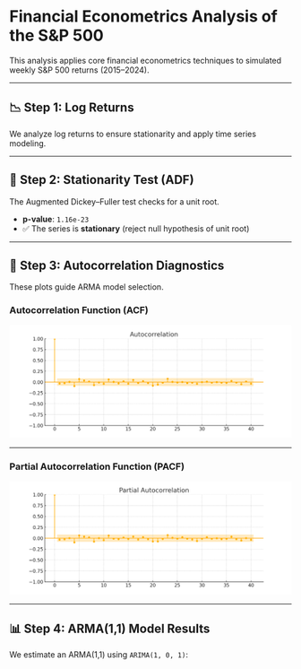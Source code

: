 # Financial Econometrics Analysis of the S&P 500

This analysis applies core financial econometrics techniques to simulated weekly S&P 500 returns (2015–2024).

---

## 📉 Step 1: Log Returns

We analyze log returns to ensure stationarity and apply time series modeling.

---

## 🧪 Step 2: Stationarity Test (ADF)

The Augmented Dickey–Fuller test checks for a unit root.

- **p-value**: `1.16e-23`
- ✅ The series is **stationary** (reject null hypothesis of unit root)

---

## 🔄 Step 3: Autocorrelation Diagnostics

These plots guide ARMA model selection.

### Autocorrelation Function (ACF)

![ACF](images/sp500_acf.png)

---

### Partial Autocorrelation Function (PACF)

![PACF](images/sp500_pacf.png)

---

## 📊 Step 4: ARMA(1,1) Model Results

We estimate an ARMA(1,1) using `ARIMA(1, 0, 1)`:

